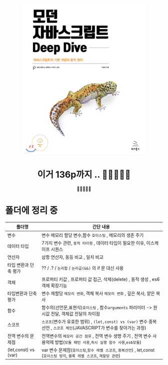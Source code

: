 <center>

![image](./image/12.png)<br />

이거 136p까지
..
🎯💡🔥📌✅
=======
🎯💡🔥📌✅

</center>

# 폴더에 정리 중

| 폴더명                | 간단 내용                                                                                                                       |
| --------------------- | ------------------------------------------------------------------------------------------------------------------------------- |
| 변수                  | 변수 메모리 할당 변수,함수 `호이스팅` , 메모리의 생존 주기                                                                      |
| 데이터 타입           | 7가지 변수 관련, `동적 타이핑` , 데이터 타입이 필요한 이유, 이스케이프 시퀀스                                                   |
| 연산자                | 삼항 연산자, 동등 비교 , 일치 비교                                                                                              |
| 타입 변환과 단축 평가 | ?? / .? / `논리합` / `논리곱(&&)` 의 if 문 대신 사용                                                                            |
| 객체                  | 프로퍼티 키값 , 프로퍼티 값 접근, 삭제(delete) , 동적 생성 , es6 객체 확장기능                                                  |
| 타입변환과 단축평가   | 변수 재할당 `메모리 변화`, 객체 복사 `메모리 변화` , 깊은 복사, 얕은 복사                                                       |
| 함수                  | 함수의(선언문,표현식)`호이스팅` , 함수`arguments` 파리미터 -> 원시값 전달, 객체값 전달의 차이점                                 |
| 스코프                | `스코프`(변수가 유효한 범위) , `(let,const) vs (var)` 변수 중복 선언 , `스코프 체인`(JAVASCRIPT가 변수를 찾아가는 과정)         |
| 전역 변수의 문제점    | 전역변수의 `메모리 공간 점유` , 전역 변수 생명 주기 , 전역 변수 사용억제 방법(`모듈 패턴 사용`,`즉시 실행 함수 사용`,`es6모듈`) |
| (let,const) vs (var)  | var 변수 문제점(`호이스팅`,`함수 레벨 스코프`, `중복선언`) , let,const (`호이스팅 방지`, `블록 레벨 스코프`, `재할당 관련`)     |
